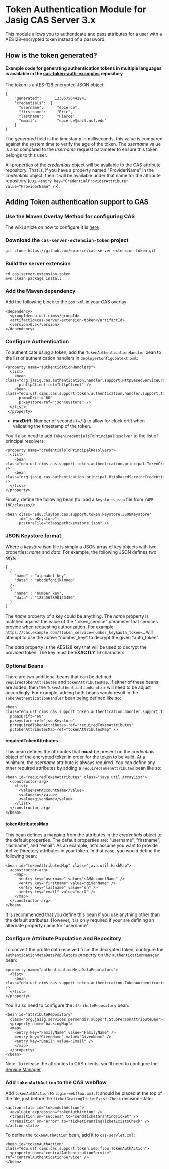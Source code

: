 # Token Authentication Module for Jasig CAS Server 3.x

This module allows you to authenticate and pass attributes for a user with a AES128-encrypted token instead of a password.   

## How is the token generated?

#### Example code for generating authentication tokens in multiple languages is available in the [cas-token-auth-examples](https://github.com/epierce/cas-token-auth-examples) repository

The token is a AES-128 encrypted JSON object:

```
{   
    "generated":      1338575644294,
    "credentials":  {
      "username":      "epierce",
      "firstname":     "Eric",
      "lastname":      "Pierce",
      "email":         "epierce@mail.usf.edu"
    }
}
```

The _generated_ field is the timestamp in milliseconds, this value is compared against the system time to verify the age of the token.  The _username_ value is also compared to the _username_ request parameter to ensure this token belongs to this user.

All properties of the _credentials_ object will be available to the CAS attribute repository. That is, if you have a property named "ProviderName" in the _credentials_ object, then it will be available under that name for the attribute repository (e.g. `<entry key="CredentialProviderAttribute" value="ProviderName" />`).

## Adding Token authentication support to CAS

### Use the Maven Overlay Method for configuring CAS
The wiki article on how to configure it is [here](https://wiki.jasig.org/display/CASUM/Best+Practice+-+Setting+Up+CAS+Locally+using+the+Maven2+WAR+Overlay+Method)

### Download the `cas-server-extension-token` project
```
git clone https://github.com/epierce/cas-server-extension-token.git
```

### Build the server extension
```         
cd cas-server-extension-token
mvn clean package install
```

### Add the Maven dependency
Add the following block to the `pom.xml` in your CAS overlay

```
<dependency>
  <groupId>edu.usf.cims</groupId>
  <artifactId>cas-server-extension-token</artifactId>
  <version>0.5</version>
</dependency>
```

### Configure Authentication
To authenticate using a token, add the `TokenAuthenticationHandler` bean to the list of authentication handlers in `deployerConfigContext.xml`: 

```
<property name="authenticationHandlers">
  <list>
    <bean class="org.jasig.cas.authentication.handler.support.HttpBasedServiceCredentialsAuthenticationHandler"
      p:httpClient-ref="httpClient" />
    <bean class="edu.usf.cims.cas.support.token.authentication.handler.support.TokenAuthenticationHandler"
      p:maxDrift="60"
      p:keystore-ref="jsonKeystore" />
  </list>
 </property>
```    
    
* **maxDrift**: Number of seconds (+/-) to allow for clock drift  when validating the timestamp of the token.

You'll also need to add `TokenCredentialsToPrincipalResolver` to the list of principal resolvers:

```
<property name="credentialsToPrincipalResolvers">
  <list>
    <bean class="edu.usf.cims.cas.support.token.authentication.principal.TokenCredentialsToPrincipalResolver" />  
    <bean class="org.jasig.cas.authentication.principal.HttpBasedServiceCredentialsToPrincipalResolver" />
  </list>
</property>
```

Finally, define the following bean (to load a `keystore.json` file from `/WEB-INF/classes/`):

```
<bean class="edu.clayton.cas.support.token.keystore.JSONKeystore"
      id="jsonKeystore"
      p:storeFile="classpath:keystore.json" />
```

### [JSON Keystore format](id:keystore)
Where a _keystore.json_ file is simply a JSON array of key objects with two properties: _name_ and _data_. For example, the following JSON defines two keys:

```
[
  {
    "name" : "alphabet_key",
    "data" : "abcdefghijklmnop"
  },
  {
    "name" : "number_key",
    "data" : "1234567890123456"
  }
]
```
        
The _name_ property of a key could be anything. The _name_ property is matched against the value of the "token_service" parameter that services provide when requesting authorization. For example, `https://cas.example.com/?token_service=number_key&auth_token=…` will attempt to use the above "number_key" to decrypt the given "auth_token".

The _data_ property is the AES128 key that will be used to decrypt the provided token.  The key must be **EXACTLY** 16 characters

### Optional Beans

There are two additional beans that can be defined: `requiredTokenAttributes` and `tokenAttributesMap`. If either of these beans are added, then the `TokenAuthenticationHandler` will need to be adjust accordingly. For example, adding both beans would result in the `TokenAuthenticationHandler` bean being defined like so:

```
<bean class="edu.usf.cims.cas.support.token.authentication.handler.support.TokenAuthenticationHandler"
  p:maxDrift="60"
  p:keystore-ref="jsonKeystore"
  p:requiredTokenAttributes-ref="requiredTokenAttributes"
  p:tokenAttributesMap-ref="tokenAttributesMap" />
```

#### requiredTokenAttributes

This bean defines the attributes that **must** be present on the _credentials_ object of the encrypted token in order for the token to be valid. At a minimum, the _username_ attribute is always required. You can define any other required attributes by adding a `requiredTokenAttributes` bean like so:

```
<bean id="requiredTokenAttributes" class="java.util.ArrayList">
  <constructor-arg>
    <list>
      <value>sAMAccountName</value>
      <value>sn</value>
      <value>givenName</value>
    </list>
  </constructor-arg>
</bean>
```

#### tokenAttributesMap

This bean defines a mapping from the attributes in the _credentials_ object to the default properties. The default properties are: "username", "firstname", "lastname", and "email". As an example, let's assume you want to provide Active Directory attributes in your token. In that case, you would define the following bean:

```
<bean id="tokenAttributesMap" class="java.util.HashMap">
  <constructor-arg>
    <map>
      <entry key="username" value="sAMAccountName" />
      <entry key="firstname" value="givenName" />
      <entry key="lastname" value="sn" />
      <entry key="email" value="mail" />
    </map>
  </constructor-arg>
</bean>
```

It is recommended that you define this bean if you use anything other than the default attributes. However, it is only required if your are defining an alternate property name for "username".
        
### Configure Attribute Population and Repository
To convert the profile data received from the decrypted token, configure the `authenticationMetaDataPopulators` property on the `authenticationManager` bean:

```
<property name="authenticationMetaDataPopulators">
  <list>
    <bean class="edu.usf.cims.cas.support.token.authentication.TokenAuthenticationMetaDataPopulator" />
  </list>
</property>
```

You'll also need to configure the `attributeRepository` bean:

``` 
<bean id="attributeRepository" 
  class="org.jasig.services.persondir.support.StubPersonAttributeDao">
  <property name="backingMap">
  <map>
    <entry key="FamilyName" value="FamilyName" />
    <entry key="GivenName" value="GivenName" />
    <entry key="Email" value="Email" />
    </map>
  </property>
</bean>
```
Note: To release the attributes to CAS clients, you'll need to configure the [Service Manager](https://wiki.jasig.org/display/CASUM/Services+Management)

  
### Add `tokenAuthAction` to the CAS webflow
Add `tokenAuthAction` to `login-webflow.xml`. It should be placed at the top of the file, just before the `ticketGratingTicketExistsCheck` decision-state:

```
<action-state id="tokenAuthAction">
  <evaluate expression="tokenAuthAction" />
  <transition on="success" to="sendTicketGrantingTicket" />
  <transition on="error" to="ticketGrantingTicketExistsCheck" />
</action-state>
```

To define the `tokenAuthAction` bean, add it to `cas-servlet.xml`:

```
<bean id="tokenAuthAction" class="edu.usf.cims.cas.support.token.web.flow.TokenAuthAction">
  <property name="centralAuthenticationService" ref="centralAuthenticationService" />
</bean>
```